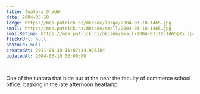 ```yaml
---
title: Tuatara @ VUW
date: 2004-03-10
large: https://mea.patrick.nz/decade/large/2004-03-10-1465.jpg
small: https://mea.patrick.nz/decade/small/2004-03-10-1465.jpg
smallRetina: https://mea.patrick.nz/decade/small/2004-03-10-1465@2x.jpg
flickrUrl: null
photoId: null
createdAt: 2011-01-30 11:07:14.976284
updatedAt: 2004-03-10 00:00:00

---
```

One of the tuatara that hide out at the near the faculty of commerce school office, basking in the late afternoon heatlamp.
